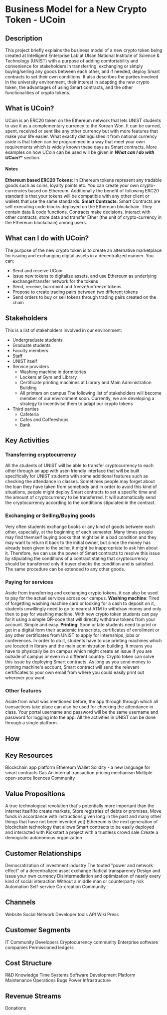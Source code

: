 # Business Model for a New Crypto Token - UCoin
## Description
This project briefly explains the business model of a new crypto token being created at Intelligent Enterprise Lab at Ulsan National Institute of Science & Technology (UNIST) with a purpose of adding comfortability and convenience for stakeholders in transferring, exchanging or simply buying/selling any goods between each other, and if needed, deploy Smart contracts to set their own conditions. It also describes the parties involved in the university environment, their interest in adapting the new crypto token, the advantages of using Smart contracts, and the other functionalities of crypto tokens. 

## What is UCoin?
UCoin is an ERC20 token on the Ethereum network that lets UNIST students to use it as a complementary currency to the Korean Won. It can be earned, spent, received or sent like any other currency but with more features that make your life easier. What exactly distinguishes it from national currency aside is that token can be programmed in a way that meet your own requirements which is widely known these days as Smart contracts. More examples on how UCoin can be used will be given in ***What can I do with UCoin?**** section.
#### Notes
**Ethereum based ERC20 Tokens**: In Ethereum tokens represent any tradable goods such as coins, loyalty points etc. You can create your own crypto-currencies based on Ethereum. Additionally the benefit of following ERC20 standard is that your tokens will be compatible with any other client or wallets that use the same standards.
**Smart Contracts**: Smart Contracts are self executing code blocks deployed on the Ethereum blockchain. They contain data & code functions. Contracts make decisions, interact with other contracts, store data and transfer Ether (the unit of crypto-currency in the Ethereum blockchain) among users.

## What can I do with UCoin?
The purpose of the new crypto token is to create an alternative marketplace for issuing and exchanging digital assets in a decentralized manner.
You can:

 * Send and receive UCoin
 * Issue new tokens to digitalize assets, and use Ethereum as underlying exchange/transfer network for the tokens
 * Send, receive, burn/mint and freeze/unfreeze tokens
 * Propose to create trading pairs between two different tokens
 * Send orders to buy or sell tokens through trading pairs created on the chain

## Stakeholders
This is a list of stakeholders involved in our environment:
* Undergraduate students
* Graduate students
* Faculty members
* Staff
* UNIST itself
* Service providers
  * Washing machine in dormitories
  * Lockers at Gym and Library
  * Certificate printing machines at Library and Main Administration Building
  * All printers on campus
The following list of stakeholders will become member of our environment soon. Currently, we are developing a strategy to incentivise them to adapt our crypto tokens
* Third parties
  * Cafeteria
  * Cafes and Coffeeshops
  * Bank

## Key Activities

### Transferring cryptocurrency
All the students of UNIST will be able to transfer cryptocurrency to each other through an app with user-friendly interface that will be built specifically for UNIST students with some additional features such as checking the attendance in classes. Sometimes people may forget about the loan they have taken from somebody and in order to avoid this kind of situations, people might deploy Smart contracts to set a specific time and the amount of cryptocurrency to be transferred. It will automatically send the cryptocurrency according to the conditions stipulated in the contract.

### Exchanging or Selling/Buying goods
Very often students exchange books or any kind of goods between each other, especially, at the beginning of each semester. Many times people may find themself buying books that might be in a bad condition and they may want to return it back to the initial owner, but since the money has already been given to the seller, it might be inappropriate to ask him about it. Therefore, we can use the power of Smart contracts to resolve this issue by stipulating the conditions of a contract stating that cryptocurrency should be transferred only if buyer checks the condition and is satisfied. The same procedure can be extended to any other goods.   

### Paying for services
Aside from transferring and exchanging crypto tokens, it can also be used to pay for the actual services across our campus.
 **Washing machine**: Tired of forgetting washing machine card or looking for a cash to deposit on it, students unwillingly need to go to nearest ATM to withdraw money and only then to pay for washing machine. With new crypto token students can pay for it using a simple QR-code that will directly withdraw tokens from your account. Simple and easy. 
 **Printing**: Soon or late students need to print or get in a digital form their academic transcripts, certificates of enrollment or any other certificates from UNIST to apply for internships, jobs or conferences. In order to do it, students have to use printing machines which are located in library and the main administration building. It means you have to physically be on campus which might create an issue if you are outside of campus or even in a different country. Crypto token can solve this issue by deploying Smart contracts. As long as you send money to printing machine's account, Smart contract will send the relevant certificates to your own email from where you could easily print out wherever you want.

### Other features
Aside from what was mentioned before, the app through through which all transactions take place can also be used for checking the attendance in class. Your portal username and password will be the same username and password for logging into the app. All the activities in UNIST can be done through a single platform. 

## How 


## Key Resources
Blockchain app platform
Ethereum Wallet
Solidity - a new language for smart contracts
Gas
An internal transaction pricing mechanism
Multiple open-source licences
Community

## Value Propositions
A true technological revolution that's potentially more important than the internet itself(to create markets, Store registries
of debts or promises, Move funds in accordance with instructions given long in the past and many other things that have not 
been invented yet)
Ethereum is the next generation of blockchain technology that allows Smart contracts to be easily deployed
and interacted with
Kickstart a project with a trustless crowd sale
Create a demogratic autonomous organization

## Customer Relationships
Democratization of investment industry
The touted "power and network effect" of a decentralized asset exchange
Radical transparency
Design and issue your own currency
Disintermediation and optimization of nearly every kind of social interaction
Without a middle man or counterparty risk
Automation
Self-service
Co-creation 
Community

## Channels
Website 
Social Network
Developer tools
API
Wiki
Press

## Customer Segments
IT Community
Developers
Cryptocurrency community
Enterprise software companies
Permissioned ledgers

## Cost Structure
R&D
Knowledge 
Time
Systems
Software Development
Platform Maintenance
Operations 
Bugs
Power
Infrastructure

## Revenue Streams
Donations

